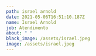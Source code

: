 ```yaml
---
path: israel arnold
date: 2021-05-06T16:51:10.187Z
name: Israel Arnold
job: Atendimento
about: " "
black_image: /assets/israel.jpeg
image: /assets/israel.jpeg
---
```

